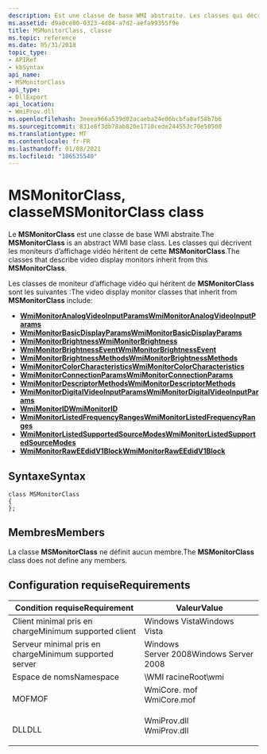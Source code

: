 ```yaml
---
description: Est une classe de base WMI abstraite. Les classes qui décrivent les moniteurs d’affichage vidéo héritent de cette MSMonitorClass.
ms.assetid: d9a0ce80-0323-4d84-a7d2-aefa99355f9e
title: MSMonitorClass, classe
ms.topic: reference
ms.date: 05/31/2018
topic_type:
- APIRef
- kbSyntax
api_name:
- MSMonitorClass
api_type:
- DllExport
api_location:
- WmiProv.dll
ms.openlocfilehash: 3eeea966a539d02acaeba24e06bcbfa8af58b7b6
ms.sourcegitcommit: 831e8f3db78ab820e1710cede244553c70e50500
ms.translationtype: MT
ms.contentlocale: fr-FR
ms.lasthandoff: 01/08/2021
ms.locfileid: "106535540"
---
```

# <a name="msmonitorclass-class"></a><span data-ttu-id="c2d60-104">MSMonitorClass, classe</span><span class="sxs-lookup"><span data-stu-id="c2d60-104">MSMonitorClass class</span></span>

<span data-ttu-id="c2d60-105">Le **MSMonitorClass** est une classe de base WMI abstraite.</span><span class="sxs-lookup"><span data-stu-id="c2d60-105">The **MSMonitorClass** is an abstract WMI base class.</span></span> <span data-ttu-id="c2d60-106">Les classes qui décrivent les moniteurs d’affichage vidéo héritent de cette **MSMonitorClass**.</span><span class="sxs-lookup"><span data-stu-id="c2d60-106">The classes that describe video display monitors inherit from this **MSMonitorClass**.</span></span>

<span data-ttu-id="c2d60-107">Les classes de moniteur d’affichage vidéo qui héritent de **MSMonitorClass** sont les suivantes :</span><span class="sxs-lookup"><span data-stu-id="c2d60-107">The video display monitor classes that inherit from **MSMonitorClass** include:</span></span>

-   [<span data-ttu-id="c2d60-108">**WmiMonitorAnalogVideoInputParams**</span><span class="sxs-lookup"><span data-stu-id="c2d60-108">**WmiMonitorAnalogVideoInputParams**</span></span>](wmimonitoranalogvideoinputparams.md)
-   [<span data-ttu-id="c2d60-109">**WmiMonitorBasicDisplayParams**</span><span class="sxs-lookup"><span data-stu-id="c2d60-109">**WmiMonitorBasicDisplayParams**</span></span>](wmimonitorbasicdisplayparams.md)
-   [<span data-ttu-id="c2d60-110">**WmiMonitorBrightness**</span><span class="sxs-lookup"><span data-stu-id="c2d60-110">**WmiMonitorBrightness**</span></span>](wmimonitorbrightness.md)
-   [<span data-ttu-id="c2d60-111">**WmiMonitorBrightnessEvent**</span><span class="sxs-lookup"><span data-stu-id="c2d60-111">**WmiMonitorBrightnessEvent**</span></span>](wmimonitorbrightnessevent.md)
-   [<span data-ttu-id="c2d60-112">**WmiMonitorBrightnessMethods**</span><span class="sxs-lookup"><span data-stu-id="c2d60-112">**WmiMonitorBrightnessMethods**</span></span>](wmimonitorbrightnessmethods.md)
-   [<span data-ttu-id="c2d60-113">**WmiMonitorColorCharacteristics**</span><span class="sxs-lookup"><span data-stu-id="c2d60-113">**WmiMonitorColorCharacteristics**</span></span>](wmimonitorcolorcharacteristics.md)
-   [<span data-ttu-id="c2d60-114">**WmiMonitorConnectionParams**</span><span class="sxs-lookup"><span data-stu-id="c2d60-114">**WmiMonitorConnectionParams**</span></span>](wmimonitorconnectionparams.md)
-   [<span data-ttu-id="c2d60-115">**WmiMonitorDescriptorMethods**</span><span class="sxs-lookup"><span data-stu-id="c2d60-115">**WmiMonitorDescriptorMethods**</span></span>](wmimonitordescriptormethods.md)
-   [<span data-ttu-id="c2d60-116">**WmiMonitorDigitalVideoInputParams**</span><span class="sxs-lookup"><span data-stu-id="c2d60-116">**WmiMonitorDigitalVideoInputParams**</span></span>](wmimonitordigitalvideoinputparams.md)
-   [<span data-ttu-id="c2d60-117">**WmiMonitorID**</span><span class="sxs-lookup"><span data-stu-id="c2d60-117">**WmiMonitorID**</span></span>](wmimonitorid.md)
-   [<span data-ttu-id="c2d60-118">**WmiMonitorListedFrequencyRanges**</span><span class="sxs-lookup"><span data-stu-id="c2d60-118">**WmiMonitorListedFrequencyRanges**</span></span>](wmimonitorlistedfrequencyranges.md)
-   [<span data-ttu-id="c2d60-119">**WmiMonitorListedSupportedSourceModes**</span><span class="sxs-lookup"><span data-stu-id="c2d60-119">**WmiMonitorListedSupportedSourceModes**</span></span>](wmimonitorlistedsupportedsourcemodes.md)
-   [<span data-ttu-id="c2d60-120">**WmiMonitorRawEEdidV1Block**</span><span class="sxs-lookup"><span data-stu-id="c2d60-120">**WmiMonitorRawEEdidV1Block**</span></span>](wmimonitorraweedidv1block.md)

## <a name="syntax"></a><span data-ttu-id="c2d60-121">Syntaxe</span><span class="sxs-lookup"><span data-stu-id="c2d60-121">Syntax</span></span>

``` syntax
class MSMonitorClass
{
};
```

## <a name="members"></a><span data-ttu-id="c2d60-122">Membres</span><span class="sxs-lookup"><span data-stu-id="c2d60-122">Members</span></span>

<span data-ttu-id="c2d60-123">La classe **MSMonitorClass** ne définit aucun membre.</span><span class="sxs-lookup"><span data-stu-id="c2d60-123">The **MSMonitorClass** class does not define any members.</span></span>

## <a name="requirements"></a><span data-ttu-id="c2d60-124">Configuration requise</span><span class="sxs-lookup"><span data-stu-id="c2d60-124">Requirements</span></span>



| <span data-ttu-id="c2d60-125">Condition requise</span><span class="sxs-lookup"><span data-stu-id="c2d60-125">Requirement</span></span> | <span data-ttu-id="c2d60-126">Valeur</span><span class="sxs-lookup"><span data-stu-id="c2d60-126">Value</span></span> |
|-------------------------------------|----------------------------------------------------------------------------------------|
| <span data-ttu-id="c2d60-127">Client minimal pris en charge</span><span class="sxs-lookup"><span data-stu-id="c2d60-127">Minimum supported client</span></span><br/> | <span data-ttu-id="c2d60-128">Windows Vista</span><span class="sxs-lookup"><span data-stu-id="c2d60-128">Windows Vista</span></span><br/>                                                               |
| <span data-ttu-id="c2d60-129">Serveur minimal pris en charge</span><span class="sxs-lookup"><span data-stu-id="c2d60-129">Minimum supported server</span></span><br/> | <span data-ttu-id="c2d60-130">Windows Server 2008</span><span class="sxs-lookup"><span data-stu-id="c2d60-130">Windows Server 2008</span></span><br/>                                                         |
| <span data-ttu-id="c2d60-131">Espace de noms</span><span class="sxs-lookup"><span data-stu-id="c2d60-131">Namespace</span></span><br/>                | <span data-ttu-id="c2d60-132">\\WMI racine</span><span class="sxs-lookup"><span data-stu-id="c2d60-132">Root\\wmi</span></span><br/>                                                                   |
| <span data-ttu-id="c2d60-133">MOF</span><span class="sxs-lookup"><span data-stu-id="c2d60-133">MOF</span></span><br/>                      | <dl> <span data-ttu-id="c2d60-134"><dt>WmiCore. mof</dt></span><span class="sxs-lookup"><span data-stu-id="c2d60-134"><dt>WmiCore.mof</dt></span></span> </dl> |
| <span data-ttu-id="c2d60-135">DLL</span><span class="sxs-lookup"><span data-stu-id="c2d60-135">DLL</span></span><br/>                      | <dl> <span data-ttu-id="c2d60-136"><dt>WmiProv.dll</dt></span><span class="sxs-lookup"><span data-stu-id="c2d60-136"><dt>WmiProv.dll</dt></span></span> </dl> |



 

 




